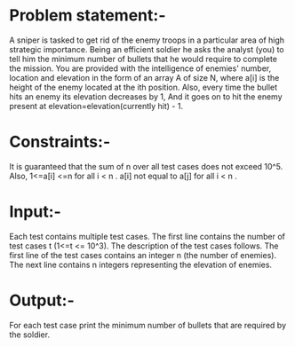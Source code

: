 # Problem statement:-

A sniper is tasked to get rid of the enemy troops in a particular area of high strategic importance. Being an efficient soldier he asks the analyst (you) to tell him the minimum number of bullets that he would require to complete the mission.
You are provided with the intelligence of enemies' number, location and elevation in the form of an array A of size N, where a[i] is the height of the enemy located at the ith position.
Also, every time the bullet hits an enemy its elevation decreases by 1, And it goes on to hit the enemy present at elevation=elevation(currently hit) - 1. 


# Constraints:-
 It is guaranteed that the sum of n over all test cases does not exceed 10^5.
 Also, 1<=a[i] <=n for all i < n .
 a[i] not equal to a[j] for all i < n .


# Input:-
 Each test contains multiple test cases. The first line contains the number of test cases t (1<=t <= 10^3). The description of the test cases follows.
 The first line of the test cases contains an integer n (the number of enemies).
 The next line contains n integers representing the elevation of enemies.

# Output:-
 For each test case print the minimum number of bullets that are required by the soldier. 
